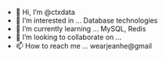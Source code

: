 - 👋 Hi, I’m @ctxdata
- 👀 I’m interested in ...
Database technologies
- 🌱 I’m currently learning ...
MySQL, Redis
- 💞️ I’m looking to collaborate on ...
- 📫 How to reach me ...
wearjeanhe@gmail

<!---
ctxdata/ctxdata is a ✨ special ✨ repository because its `README.md` (this file) appears on your GitHub profile.
You can click the Preview link to take a look at your changes.
--->
